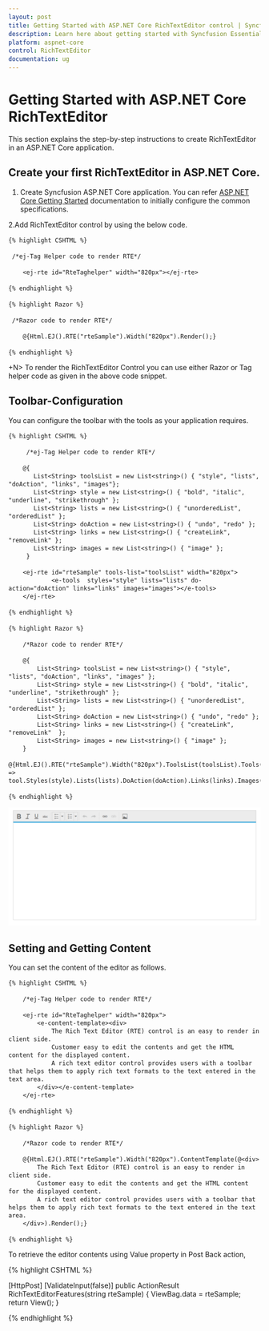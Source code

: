 ```yaml
---
layout: post
title: Getting Started with ASP.NET Core RichTextEditor control | Syncfusion
description: Learn here about getting started with Syncfusion Essential Studio ASP.NET Core RichTextEditor control, its elements, and more.
platform: aspnet-core
control: RichTextEditor
documentation: ug
---
```

# Getting Started with ASP.NET Core RichTextEditor

This section explains the step-by-step instructions to create RichTextEditor in an ASP.NET Core application.

## Create your first RichTextEditor in ASP.NET Core.

1.  Create Syncfusion ASP.NET Core application. You can refer [ASP.NET Core Getting Started](https://help.syncfusion.com/aspnet-core/gettingstarted/getting-started-1-1-0) documentation to initially configure the common specifications.

2.Add RichTextEditor control by using the below code.

	{% highlight CSHTML %}
	
	 /*ej-Tag Helper code to render RTE*/

		<ej-rte id="RteTaghelper" width="820px"></ej-rte>
		   
	{% endhighlight %}

	{% highlight Razor %}
	
	 /*Razor code to render RTE*/
		
		@{Html.EJ().RTE("rteSample").Width("820px").Render();}
			
	{% endhighlight %}



+N> To render the RichTextEditor Control you can use either Razor or Tag helper code as given in the above code snippet.


## Toolbar-Configuration

You can configure the toolbar with the tools as your application requires.

	{% highlight CSHTML %}

		 /*ej-Tag Helper code to render RTE*/

		@{
		   List<String> toolsList = new List<string>() { "style", "lists", "doAction", "links", "images"};
		   List<String> style = new List<string>() { "bold", "italic", "underline", "strikethrough" };
		   List<String> lists = new List<string>() { "unorderedList", "orderedList" };
		   List<String> doAction = new List<string>() { "undo", "redo" };
		   List<String> links = new List<string>() { "createLink", "removeLink" };
		   List<String> images = new List<string>() { "image" };               
		 }

		<ej-rte id="rteSample" tools-list="toolsList" width="820px">
				<e-tools  styles="style" lists="lists" do-action="doAction" links="links" images="images"></e-tools>              
		</ej-rte>
			
	{% endhighlight %}
	
	{% highlight Razor %}
	
		/*Razor code to render RTE*/

		@{
			List<String> toolsList = new List<string>() { "style", "lists", "doAction", "links", "images" };
			List<String> style = new List<string>() { "bold", "italic", "underline", "strikethrough" };
			List<String> lists = new List<string>() { "unorderedList", "orderedList" };
			List<String> doAction = new List<string>() { "undo", "redo" };
			List<String> links = new List<string>() { "createLink", "removeLink"  };
			List<String> images = new List<string>() { "image" };
		}
		@{Html.EJ().RTE("rteSample").Width("820px").ToolsList(toolsList).Tools(tool => tool.Styles(style).Lists(lists).DoAction(doAction).Links(links).Images(images)).Render();}

	{% endhighlight %}
	
![Getting-Started_images](Getting-Started-images/Toolbar.png)


## Setting and Getting Content

You can set the content of the editor as follows.

	{% highlight CSHTML %}
	
		/*ej-Tag Helper code to render RTE*/

		<ej-rte id="RteTaghelper" width="820px"> 
			<e-content-template><div>
				The Rich Text Editor (RTE) control is an easy to render in client side.
				Customer easy to edit the contents and get the HTML content for the displayed content.
				A rich text editor control provides users with a toolbar that helps them to apply rich text formats to the text entered in the text area.
			</div></e-content-template>  
		</ej-rte>

	{% endhighlight %}
	
	{% highlight Razor %}
	
		/*Razor code to render RTE*/

		@{Html.EJ().RTE("rteSample").Width("820px").ContentTemplate(@<div>
			The Rich Text Editor (RTE) control is an easy to render in client side.
			Customer easy to edit the contents and get the HTML content for the displayed content.
			A rich text editor control provides users with a toolbar that helps them to apply rich text formats to the text entered in the text area.
		</div>).Render();}

	{% endhighlight %}
	

To retrieve the editor contents using Value property in Post Back action,

{% highlight CSHTML %}

[HttpPost]
[ValidateInput(false)]
public ActionResult RichTextEditorFeatures(string rteSample)
{
    ViewBag.data = rteSample;
    return View();
}

{% endhighlight %}


